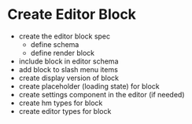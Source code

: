 # Create Editor Block

- create the editor block spec
  - define schema
  - define render block
- include block in editor schema
- add block to slash menu items
- create display version of block
- create placeholder (loading state) for block
- create settings component in the editor (if needed)
- create hm types for block
- create editor types for block

